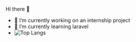 Hi there 👋
- 🔭 I’m currently working on an internship project
- 🌱 I’m currently learning laravel
- 
  ![Top Langs](https://github-readme-stats.vercel.app/api/top-langs/?username=razanemeguellati&layout=compact&hide_border=true&theme=dark)

<!--
**razanemeguellati/razanemeguellati** is a ✨ _special_ ✨ repository because its `README.md` (this file) appears on your GitHub profile.

Here are some ideas to get you started:

- 🔭 I’m currently working on ...
- 🌱 I’m currently learning ...
- 👯 I’m looking to collaborate on ...
- 🤔 I’m looking for help with ...
- 💬 Ask me about ...
- 📫 How to reach me: ...
- 😄 Pronouns: ...
- ⚡ Fun fact: ...
-->
